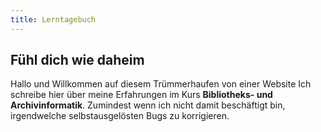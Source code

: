 ```yaml
---
title: Lerntagebuch
---
```


## Fühl dich wie daheim

Hallo und Willkommen auf diesem Trümmerhaufen von einer Website Ich schreibe hier über meine Erfahrungen im Kurs **Bibliotheks- und Archivinformatik**. Zumindest wenn ich nicht damit beschäftigt bin, irgendwelche selbstausgelösten Bugs zu korrigieren.
